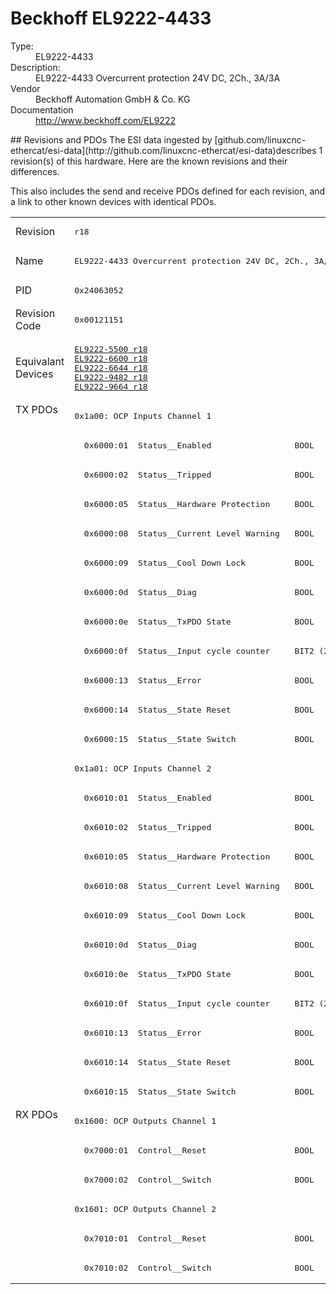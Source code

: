 #  Beckhoff EL9222-4433

<dl>
  <dt>Type:</dt><dd>EL9222-4433</dd>
  <dt>Description:</dt><dd>EL9222-4433 Overcurrent protection 24V DC, 2Ch., 3A/3A</dd>
  <dt>Vendor</dt><dd>Beckhoff Automation GmbH & Co. KG</dd>
  <dt>Documentation</dt><dd><a href="http://www.beckhoff.com/EL9222">http://www.beckhoff.com/EL9222</a></dd>
</dl>
## Revisions and PDOs
The ESI data ingested by [github.com/linuxcnc-ethercat/esi-data](http://github.com/linuxcnc-ethercat/esi-data)describes 1 revision(s) of this hardware.  Here are the known revisions and their differences.

This also includes the send and receive PDOs defined for each revision, and a link to other known devices with identical PDOs.

<table>
<tr >
<td class="first">Revision</td>
<td ><pre>r18</pre></td>
</tr>
<tr >
<td class="first">Name</td>
<td ><pre>EL9222-4433 Overcurrent protection 24V DC, 2Ch., 3A/3A</pre></td>
</tr>
<tr >
<td class="first">PID</td>
<td ><pre>0x24063052</pre></td>
</tr>
<tr >
<td class="first">Revision Code</td>
<td ><pre>0x00121151</pre></td>
</tr>
<tr >
<td class="first">Equivalant Devices</td>
<td ><pre><a href="EL9222-5500">EL9222-5500 r18</a><br/><a href="EL9222-6600">EL9222-6600 r18</a><br/><a href="EL9222-6644">EL9222-6644 r18</a><br/><a href="EL9222-9482">EL9222-9482 r18</a><br/><a href="EL9222-9664">EL9222-9664 r18</a></pre></td>
</tr>
<tr class="txpdo pdosection">
<td class="first" rowspan=24 valign=top>TX PDOs</td>
<td><pre>0x1a00: OCP Inputs Channel 1</pre></td>
<td></td>
</tr>
<tr class="txpdo">
<td ><pre>  0x6000:01  Status__Enabled                 BOOL</pre></td>
</tr>
<tr class="txpdo">
<td ><pre>  0x6000:02  Status__Tripped                 BOOL</pre></td>
</tr>
<tr class="txpdo">
<td ><pre>  0x6000:05  Status__Hardware Protection     BOOL</pre></td>
</tr>
<tr class="txpdo">
<td ><pre>  0x6000:08  Status__Current Level Warning   BOOL</pre></td>
</tr>
<tr class="txpdo">
<td ><pre>  0x6000:09  Status__Cool Down Lock          BOOL</pre></td>
</tr>
<tr class="txpdo">
<td ><pre>  0x6000:0d  Status__Diag                    BOOL</pre></td>
</tr>
<tr class="txpdo">
<td ><pre>  0x6000:0e  Status__TxPDO State             BOOL</pre></td>
</tr>
<tr class="txpdo">
<td ><pre>  0x6000:0f  Status__Input cycle counter     BIT2 (2 bits)</pre></td>
</tr>
<tr class="txpdo">
<td ><pre>  0x6000:13  Status__Error                   BOOL</pre></td>
</tr>
<tr class="txpdo">
<td ><pre>  0x6000:14  Status__State Reset             BOOL</pre></td>
</tr>
<tr class="txpdo">
<td ><pre>  0x6000:15  Status__State Switch            BOOL</pre></td>
</tr>
<tr class="txpdo pdosection">
<td ><pre>0x1a01: OCP Inputs Channel 2</pre></td>
</tr>
<tr class="txpdo">
<td ><pre>  0x6010:01  Status__Enabled                 BOOL</pre></td>
</tr>
<tr class="txpdo">
<td ><pre>  0x6010:02  Status__Tripped                 BOOL</pre></td>
</tr>
<tr class="txpdo">
<td ><pre>  0x6010:05  Status__Hardware Protection     BOOL</pre></td>
</tr>
<tr class="txpdo">
<td ><pre>  0x6010:08  Status__Current Level Warning   BOOL</pre></td>
</tr>
<tr class="txpdo">
<td ><pre>  0x6010:09  Status__Cool Down Lock          BOOL</pre></td>
</tr>
<tr class="txpdo">
<td ><pre>  0x6010:0d  Status__Diag                    BOOL</pre></td>
</tr>
<tr class="txpdo">
<td ><pre>  0x6010:0e  Status__TxPDO State             BOOL</pre></td>
</tr>
<tr class="txpdo">
<td ><pre>  0x6010:0f  Status__Input cycle counter     BIT2 (2 bits)</pre></td>
</tr>
<tr class="txpdo">
<td ><pre>  0x6010:13  Status__Error                   BOOL</pre></td>
</tr>
<tr class="txpdo">
<td ><pre>  0x6010:14  Status__State Reset             BOOL</pre></td>
</tr>
<tr class="txpdo">
<td ><pre>  0x6010:15  Status__State Switch            BOOL</pre></td>
</tr>
<tr class="rxpdo pdosection">
<td class="first" rowspan=6 valign=top>RX PDOs</td>
<td><pre>0x1600: OCP Outputs Channel 1</pre></td>
<td></td>
</tr>
<tr class="rxpdo">
<td ><pre>  0x7000:01  Control__Reset                  BOOL</pre></td>
</tr>
<tr class="rxpdo">
<td ><pre>  0x7000:02  Control__Switch                 BOOL</pre></td>
</tr>
<tr class="rxpdo pdosection">
<td ><pre>0x1601: OCP Outputs Channel 2</pre></td>
</tr>
<tr class="rxpdo">
<td ><pre>  0x7010:01  Control__Reset                  BOOL</pre></td>
</tr>
<tr class="rxpdo">
<td ><pre>  0x7010:02  Control__Switch                 BOOL</pre></td>
</tr>
</table>
